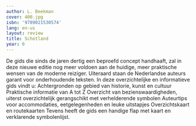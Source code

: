 ```yaml
---
author: L. Beekman
cover: 400.jpg
isbn: '9789021530574'
lang: en-us
layout: review
title: Schotland
year: 0
---
```

De gids die sinds de jaren dertig een beproefd concept handhaaft, zal in deze nieuwe editie nog meer voldoen aan de huidige, meer praktische wensen van de moderne reiziger. Uiteraard staan de Nederlandse auteurs garant voor
onderhoudende teksten. In deze overzichtelijke en informatieve gids vindt u:
Achtergronden op gebied van historie, kunst en cultuur
Praktische informatie van A tot Z
Overzicht van bezienswaardigheden, uiterst overzichtelijk gerangschikt met verhelderende symbolen
Auteurtips voor accommodaties, eetgelegenheden en leuke uitstapjes
Overzichtskaart en routekaarten
Tevens heeft de gids een handige flap met kaart en verklarende symbolenlijst.
